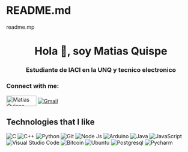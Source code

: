 # README.md
readme.mp

<h1 align="center">Hola 👋, soy Matias Quispe </h1>
<h3 align="center">Estudiante de IACI en la UNQ y tecnico electronico</h3>

<h3 align="left">Connect with me:</h3>
<p align="left">
<a href="https://www.linkedin.com/in/matias-oqn/" target="blank"><img align="center" src="https://img.shields.io/badge/LinkedIn-0077B5?style=for-the-badge&logo=linkedin&logoColor=white" alt="Matias Quispe" height="28" width="80"/></a>  
<a href = "mailto:matias.oqn@gmail.com"><img align="center" alt="Gmail" src="https://img.shields.io/badge/Gmail-D14836?style=for-the-badge&logo=gmail&logoColor=white"/></a>
</p>

## Technologies that I like

<img alt="C" src="https://img.shields.io/badge/c-%2300599C.svg?&style=for-the-badge&logo=c&logoColor=white"/> <img alt="C++" src="https://img.shields.io/badge/c++-%2300599C.svg?&style=for-the-badge&logo=c%2B%2B&ogoColor=white"/> <img alt="Python" src="https://img.shields.io/badge/python-%2314354C.svg?&style=for-the-badge&logo=python&logoColor=white"/> <img alt="Git" src="https://img.shields.io/badge/git-%23F05033.svg?&style=for-the-badge&logo=git&logoColor=white"/> <img alt="Node Js" src="https://img.shields.io/badge/Node%20js-339933?style=for-the-badge&logo=nodedotjs&logoColor=white" /> <img alt="Arduino" src="https://img.shields.io/badge/Arduino_IDE-00979D?style=for-the-badge&logo=arduino&logoColor=white"/> <img alt="Java" src="https://img.shields.io/badge/Java-ED8B00?style=for-the-badge&logo=java&logoColor=white"/> <img alt="JavaScript" src="https://img.shields.io/badge/JavaScript-F7DF1E?style=for-the-badge&logo=javascript&logoColor=black"/> <img alt="Visual Studio Code" src="https://img.shields.io/badge/VisualStudioCode-0078d7.svg?&style=for-the-badge&logo=visual-studio-code&logoColor=white"/> <img alt="Bitcoin" src="https://img.shields.io/badge/Bitcoin-000?style=for-the-badge&logo=bitcoin&logoColor=white"/> <img alt="Ubuntu" src="https://img.shields.io/badge/Ubuntu-E95420?style=for-the-badge&logo=ubuntu&logoColor=white"/> <img alt="Postgresql" src="https://img.shields.io/badge/PostgreSQL-316192?style=for-the-badge&logo=postgresql&logoColor=white"> <img alt="Pycharm" src="https://img.shields.io/badge/PyCharm-000000.svg?&style=for-the-badge&logo=PyCharm&logoColor=white"> 
